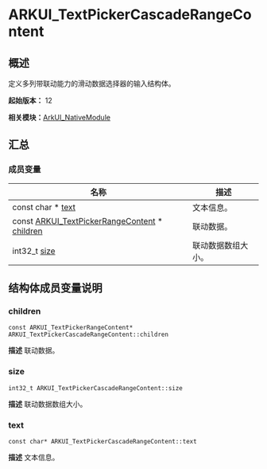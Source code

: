 # ARKUI_TextPickerCascadeRangeContent


## 概述

定义多列带联动能力的滑动数据选择器的输入结构体。

**起始版本：** 12

**相关模块：**[ArkUI_NativeModule](_ark_u_i___native_module.md)


## 汇总


### 成员变量

| 名称 | 描述 |
| -------- | -------- |
| const char \* [text](#text) | 文本信息。  |
| const [ARKUI_TextPickerRangeContent](_a_r_k_u_i___text_picker_range_content.md) \* [children](#children) | 联动数据。  |
| int32_t [size](#size) | 联动数据数组大小。  |


## 结构体成员变量说明


### children

```
const ARKUI_TextPickerRangeContent* ARKUI_TextPickerCascadeRangeContent::children
```
**描述**
联动数据。


### size

```
int32_t ARKUI_TextPickerCascadeRangeContent::size
```
**描述**
联动数据数组大小。


### text

```
const char* ARKUI_TextPickerCascadeRangeContent::text
```
**描述**
文本信息。
